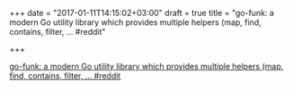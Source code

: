 +++
date = "2017-01-11T14:15:02+03:00"
draft = true
title = "go-funk: a modern Go utility library which provides multiple helpers (map, find, contains, filter, …  #reddit"

+++

<p><a href="https://t.co/sTGGkt2hKv">go-funk: a modern Go utility library which provides multiple helpers (map, find, contains, filter, …  #reddit</a></p>
